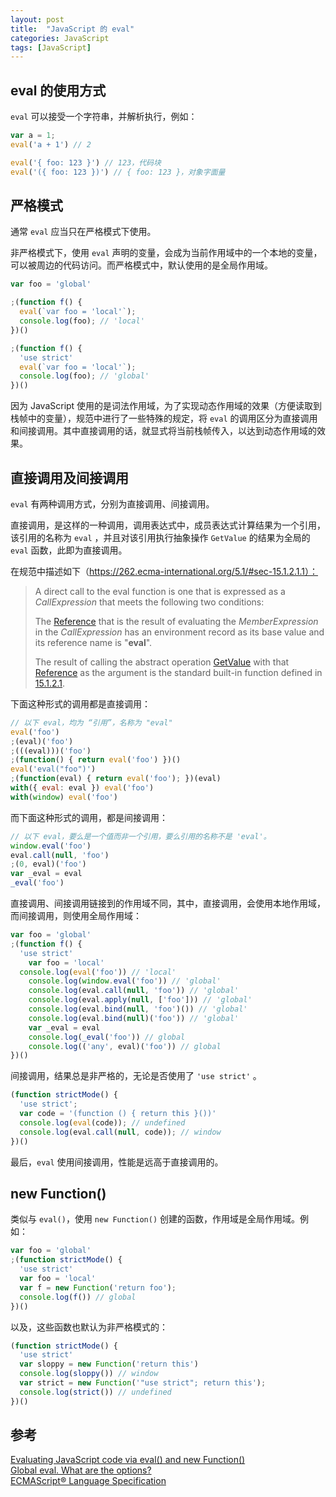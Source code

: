```yaml
---
layout: post
title:  "JavaScript 的 eval"
categories: JavaScript
tags: [JavaScript]
---
```


## eval 的使用方式

`eval` 可以接受一个字符串，并解析执行，例如：

```js
var a = 1;
eval('a + 1') // 2

eval('{ foo: 123 }') // 123，代码块
eval('({ foo: 123 })') // { foo: 123 }，对象字面量
```

## 严格模式

通常 `eval` 应当只在严格模式下使用。 

<!-- more -->

非严格模式下，使用 `eval` 声明的变量，会成为当前作用域中的一个本地的变量，可以被周边的代码访问。而严格模式中，默认使用的是全局作用域。

```js
var foo = 'global'

;(function f() {
  eval(`var foo = 'local'`);
  console.log(foo); // 'local'
})()

;(function f() {
  'use strict'
  eval(`var foo = 'local'`);
  console.log(foo); // 'global'
})()

```

因为 JavaScript 使用的是词法作用域，为了实现动态作用域的效果（方便读取到栈帧中的变量），规范中进行了一些特殊的规定，将 `eval`  的调用区分为直接调用和间接调用。其中直接调用的话，就显式将当前栈帧传入，以达到动态作用域的效果。



## 直接调用及间接调用

`eval` 有两种调用方式，分别为直接调用、间接调用。

直接调用，是这样的一种调用，调用表达式中，成员表达式计算结果为一个引用，该引用的名称为 `eval` ，并且对该引用执行抽象操作 `GetValue` 的结果为全局的 `eval` 函数，此即为直接调用。

在规范中描述如下（https://262.ecma-international.org/5.1/#sec-15.1.2.1.1）：

> A direct call to the eval function is one that is expressed as a *CallExpression* that meets the following two conditions:
>
> The [Reference](https://262.ecma-international.org/5.1/#sec-8.7) that is the result of evaluating the *MemberExpression* in the *CallExpression* has an environment record as its base value and its reference name is "**eval**".
>
> The result of calling the abstract operation [GetValue](https://262.ecma-international.org/5.1/#sec-8.7.1) with that [Reference](https://262.ecma-international.org/5.1/#sec-8.7) as the argument is the standard built-in function defined in [15.1.2.1](https://262.ecma-international.org/5.1/#sec-15.1.2.1).


下面这种形式的调用都是直接调用：

```js
// 以下 eval，均为 “引用”，名称为 "eval"
eval('foo')
;(eval)('foo')
;(((eval)))('foo')
;(function() { return eval('foo') })()
eval('eval("foo")')
;(function(eval) { return eval('foo'); })(eval)
with({ eval: eval }) eval('foo')
with(window) eval('foo')
```

而下面这种形式的调用，都是间接调用：

```js
// 以下 eval，要么是一个值而非一个引用，要么引用的名称不是 'eval'。
window.eval('foo')
eval.call(null, 'foo')
;(0, eval)('foo')
var _eval = eval
_eval('foo')
```

直接调用、间接调用链接到的作用域不同，其中，直接调用，会使用本地作用域，而间接调用，则使用全局作用域：

```js
var foo = 'global'
;(function f() {
  'use strict'
	var foo = 'local'
  console.log(eval('foo')) // 'local'
	console.log(window.eval('foo')) // 'global'
	console.log(eval.call(null, 'foo')) // 'global'
	console.log(eval.apply(null, ['foo'])) // 'global'
	console.log(eval.bind(null, 'foo')()) // 'global'
	console.log(eval.bind(null)('foo')) // 'global'
	var _eval = eval
	console.log(_eval('foo')) // global
	console.log(('any', eval)('foo')) // global
})()

```

间接调用，结果总是非严格的，无论是否使用了 `'use strict'` 。

```js
(function strictMode() {
  'use strict';
  var code = '(function () { return this }())'
  console.log(eval(code)); // undefined
  console.log(eval.call(null, code)); // window
})()
```

最后，`eval` 使用间接调用，性能是远高于直接调用的。

## new Function()

类似与 `eval()`，使用 `new Function()` 创建的函数，作用域是全局作用域。例如：

```js
var foo = 'global'
;(function strictMode() {
  'use strict'
  var foo = 'local'
  var f = new Function('return foo');
  console.log(f()) // global
})()
```

以及，这些函数也默认为非严格模式的：

```js
(function strictMode() {
  'use strict'
  var sloppy = new Function('return this')
  console.log(sloppy()) // window
  var strict = new Function('"use strict"; return this');
  console.log(strict()) // undefined
})()
```

## 参考

[Evaluating JavaScript code via eval() and new Function()](https://2ality.com/2014/01/eval.html)  
[Global eval. What are the options?](http://perfectionkills.com/global-eval-what-are-the-options/)  
[ECMAScript® Language Specification](https://262.ecma-international.org/5.1/#sec-15.1.2.1)  
